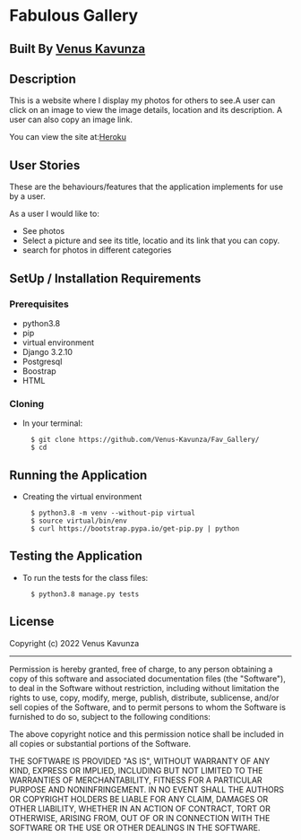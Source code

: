 # Fabulous Gallery

## Built By [Venus Kavunza](https://github.com/Venus-Kavunza/)

## Description
This is a website where I display my photos for others to see.A user can click on an image to view the image details, location and its description. A user can also copy an image link.

You can view the site at:[Heroku](https://..com/)

## User Stories
These are the behaviours/features that the application implements for use by a user.

As a user I would like to:
* See photos
* Select a picture and see its title, locatio and its link that you can copy.
* search for photos in different categories

## SetUp / Installation Requirements
### Prerequisites
* python3.8
* pip
* virtual environment
* Django 3.2.10
* Postgresql
* Boostrap
* HTML

### Cloning
* In your terminal:

        $ git clone https://github.com/Venus-Kavunza/Fav_Gallery/
        $ cd 

## Running the Application
* Creating the virtual environment

        $ python3.8 -m venv --without-pip virtual
        $ source virtual/bin/env
        $ curl https://bootstrap.pypa.io/get-pip.py | python


## Testing the Application
* To run the tests for the class files:

        $ python3.8 manage.py tests


## License

Copyright (c) 2022 Venus Kavunza

------------

Permission is hereby granted, free of charge, to any person obtaining a copy of this software and associated documentation files (the "Software"), to deal in the Software without restriction, including without limitation the rights to use, copy, modify, merge, publish, distribute, sublicense, and/or sell copies of the Software, and to permit persons to whom the Software is furnished to do so, subject to the following conditions:

The above copyright notice and this permission notice shall be included in all copies or substantial portions of the Software.

THE SOFTWARE IS PROVIDED "AS IS", WITHOUT WARRANTY OF ANY KIND, EXPRESS OR IMPLIED, INCLUDING BUT NOT LIMITED TO THE WARRANTIES OF MERCHANTABILITY, FITNESS FOR A PARTICULAR PURPOSE AND NONINFRINGEMENT. IN NO EVENT SHALL THE AUTHORS OR COPYRIGHT HOLDERS BE LIABLE FOR ANY CLAIM, DAMAGES OR OTHER LIABILITY, WHETHER IN AN ACTION OF CONTRACT, TORT OR OTHERWISE, ARISING FROM, OUT OF OR IN CONNECTION WITH THE SOFTWARE OR THE USE OR OTHER DEALINGS IN THE SOFTWARE.
